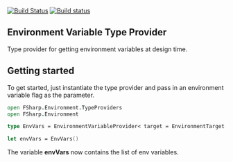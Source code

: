 [![Build Status](https://travis-ci.org/afractal/EnvironmentVariableProvider.svg?branch=master)](https://travis-ci.org/afractal/EnvironmentVariableProvider)
[![Build status](https://ci.appveyor.com/api/projects/status/9lbmt83rfwmj1ln9?svg=true)](https://ci.appveyor.com/project/hermesxgjini/environmentvariableprovider)


## **Environment Variable Type Provider**

Type provider for getting environment variables at design time.


## **Getting started**

To get started, just instantiate the type provider and pass in an environment variable flag as the parameter.

```fsharp
open FSharp.Environment.TypeProviders
open FSharp.Environment

type EnvVars = EnvironmentVariableProvider< target = EnvironmentTarget.Machine  >

let envVars = EnvVars()
```

The variable **envVars**  now contains the list of env variables.





